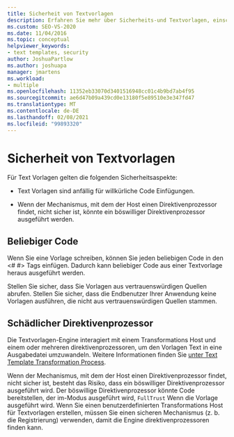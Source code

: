 ```yaml
---
title: Sicherheit von Textvorlagen
description: Erfahren Sie mehr über Sicherheits-und Textvorlagen, einschließlich Themen wie willkürlichem Code und böswilliger direktivenprozessoren.
ms.custom: SEO-VS-2020
ms.date: 11/04/2016
ms.topic: conceptual
helpviewer_keywords:
- text templates, security
author: JoshuaPartlow
ms.author: joshuapa
manager: jmartens
ms.workload:
- multiple
ms.openlocfilehash: 11352eb33070d3401516948cc01c4b9bd7ab4f95
ms.sourcegitcommit: ae6d47b09a439cd0e13180f5e89510e3e347fd47
ms.translationtype: MT
ms.contentlocale: de-DE
ms.lasthandoff: 02/08/2021
ms.locfileid: "99893320"
---
```

# <a name="security-of-text-templates"></a>Sicherheit von Textvorlagen
Für Text Vorlagen gelten die folgenden Sicherheitsaspekte:

- Text Vorlagen sind anfällig für willkürliche Code Einfügungen.

- Wenn der Mechanismus, mit dem der Host einen Direktivenprozessor findet, nicht sicher ist, könnte ein böswilliger Direktivenprozessor ausgeführt werden.

## <a name="arbitrary-code"></a>Beliebiger Code
 Wenn Sie eine Vorlage schreiben, können Sie jeden beliebigen Code in den \<# #> Tags einfügen. Dadurch kann beliebiger Code aus einer Textvorlage heraus ausgeführt werden.

 Stellen Sie sicher, dass Sie Vorlagen aus vertrauenswürdigen Quellen abrufen. Stellen Sie sicher, dass die Endbenutzer Ihrer Anwendung keine Vorlagen ausführen, die nicht aus vertrauenswürdigen Quellen stammen.

## <a name="malicious-directive-processor"></a>Schädlicher Direktivenprozessor
 Die Textvorlagen-Engine interagiert mit einem Transformations Host und einem oder mehreren direktivenprozessoren, um den Vorlagen Text in eine Ausgabedatei umzuwandeln. Weitere Informationen finden Sie [unter Text Template Transformation Process](../modeling/the-text-template-transformation-process.md).

 Wenn der Mechanismus, mit dem der Host einen Direktivenprozessor findet, nicht sicher ist, besteht das Risiko, dass ein böswilliger Direktivenprozessor ausgeführt wird. Der böswillige Direktivenprozessor könnte Code bereitstellen, der im-Modus ausgeführt wird, `FullTrust` Wenn die Vorlage ausgeführt wird. Wenn Sie einen benutzerdefinierten Transformations Host für Textvorlagen erstellen, müssen Sie einen sicheren Mechanismus (z. b. die Registrierung) verwenden, damit die Engine direktivenprozessoren finden kann.
